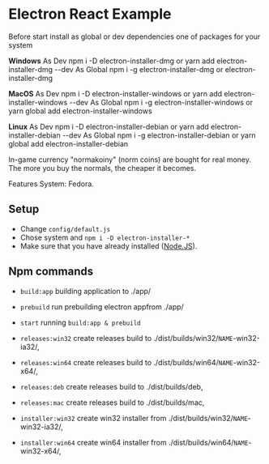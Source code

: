 # Electron React Example

Before start install as global or dev dependencies one of packages for your system

**Windows**
As Dev
npm i -D electron-installer-dmg or yarn add electron-installer-dmg --dev
As Global
npm i -g electron-installer-dmg or electron-installer-dmg

**MacOS**
As Dev
npm i -D electron-installer-windows or yarn add electron-installer-windows --dev
As Global
npm i -g electron-installer-windows or yarn global add electron-installer-windows

**Linux**
As Dev
npm i -D electron-installer-debian or yarn add electron-installer-debian --dev
As Global
npm i -g electron-installer-debian or yarn global add electron-installer-debian

In-game currency "normakoiny" (norm coins) are bought for real money. The more you buy the normals, the cheaper it becomes.

Features System: Fedora.

## Setup
* Change `config/default.js`
* Chose system and `npm i -D electron-installer-*`
* Make sure that you have already installed  ([Node.JS](https://nodejs.org/en/)).

## Npm commands
* `build:app` building application to ./app/
* `prebuild` run prebuilding electron appfrom ./app/
* `start` running `build:app & prebuild`

* `releases:win32` create releases build to ./dist/builds/win32/`NAME`-win32-ia32/,
* `releases:win64` create releases build to ./dist/builds/win64/`NAME`-win32-x64/,
* `releases:deb` create releases build to ./dist/builds/deb,
* `releases:mac` create releases build to ./dist/builds/mac,

* `installer:win32` create win32 installer from ./dist/builds/win32/`NAME`-win32-ia32/,
* `installer:win64` create win64 installer from ./dist/builds/win64/`NAME`-win32-x64/,
